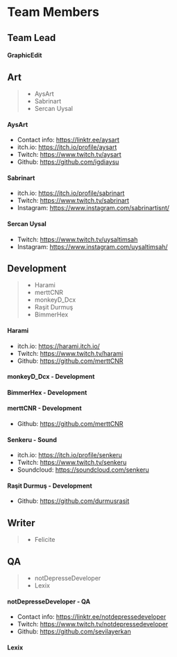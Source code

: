 # Team Members

## Team Lead

#### GraphicEdit 

## Art

> - AysArt
> - Sabrinart
> - Sercan Uysal

#### AysArt 

- Contact info: <https://linktr.ee/aysart>
- itch.io: <https://itch.io/profile/aysart>
- Twitch: <https://www.twitch.tv/aysart>
- Github: <https://github.com/igdiaysu>

#### Sabrinart

- itch.io: <https://itch.io/profile/sabrinart>
- Twitch: <https://www.twitch.tv/sabrinart>
- Instagram: <https://www.instagram.com/sabrinartisnt/>

#### Sercan Uysal 

- Twitch: <https://www.twitch.tv/uysaltimsah>
- Instagram: <https://www.instagram.com/uysaltimsah/>


## Development

> - Harami
> - merttCNR
> - monkeyD_Dcx
> - Raşit Durmuş
> - BimmerHex

#### Harami 

- itch.io: https://harami.itch.io/
- Twitch: https://www.twitch.tv/harami
- Github: <https://github.com/merttCNR>

####  monkeyD_Dcx - Development

#### BimmerHex - Development

#### merttCNR - Development

- Github: <https://github.com/merttCNR>


#### Senkeru - Sound

- itch.io: <https://itch.io/profile/senkeru>
- Twitch: <https://www.twitch.tv/senkeru>
- Soundcloud: https://soundcloud.com/senkeru

#### Raşit Durmuş - Development

- Github: https://github.com/durmusrasit

## Writer
> - Felicite

## QA

> - notDepresseDeveloper
> - Lexix

#### notDepresseDeveloper - QA

- Contact info: <https://linktr.ee/notdepressedeveloper>
- Twitch: <https://www.twitch.tv/notdepressedeveloper>
- Github: https://github.com/sevilayerkan

#### Lexix


